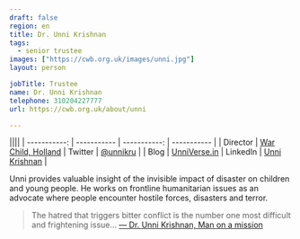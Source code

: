 ```yaml
---
draft: false
region: en
title: Dr. Unni Krishnan
tags:
  - senior trustee
images: ["https://cwb.org.uk/images/unni.jpg"]
layout: person

jobTitle: Trustee
name: Dr. Unni Krishnan
telephone: 310204227777
url: https://cwb.org.uk/about/unni

---
```



||||
| -----------: | ----------- | -----------: | ----------- |
| Director | [War Child, Holland](https://www.warchildholland.org/) | Twitter | [@unnikru](https://twitter.com/unnikru) |
| Blog | [UnniVerse.in](http://unniverse.in/) | LinkedIn | [Unni Krishnan](https://www.linkedin.com/in/unni-krishnan-93783473/) |

Unni provides valuable insight of the invisible impact of disaster on children and young people. He works on frontline humanitarian issues as an advocate where people encounter hostile forces, disasters and terror.

> The hatred that triggers bitter conflict is the number one most difficult and frightening&nbsp;issue…
 [&mdash;&nbsp;Dr. Unni Krishnan, Man on a mission](https://www.savethechildren.org.au/our-stories/man-on-a-mission)

<!--
## Professional history

Unni is the [Director of Humanitarian Response](https://www.warchildholland.org/) at War Child, Holland and has also worked in leadership, governance and senior management positions for _ActionAid International_, _Oxfam_, _Plan International_ and _The People’s Health Movement_ and on humanitarian minimum standards for _The Sphere Project_.
-->

<!--
> Children do not particularly like psychiatrists and&nbsp;doctors…
<br>they are scared of specialists who conjure up images of being poked with&nbsp;needles.
<br>And these are long lasting effects we are talking about. But unless you address those invisible needs, you can’t put people – especially&nbsp;children – back on their feet.
[ Dr. Unni Krishnan, Man on a mission ](https://www.savethechildren.org.au/our-stories/man-on-a-mission)
-->


<!--
# {title}
## {title}
### {title}
#### {title}
##### {title}
###### {title}

UL:

- First item
- Second item
- Third item

OL:

1. First item
1. Second item
1. Third item
-->

<!--
This page: `cwb.org.uk/about/trustees`
cwb.org.uk/about/partners
cwb.org.uk/about/our-work
cwb.org.uk/programmes
cwb.org.uk/courses
cwb.org.uk/training
-->


<!-- ------------




------ -->

<!--
•  Dr. Unni Krishnan (rated out of 3):
- performance:
  - evangelises about the our approach to colleagues.
  - makes connections when he can.
- trust:
  - an evangelical approach is not enough. What can be done to turn his relationships into taking the action we need?
  - how do we leverage his network?
-->
